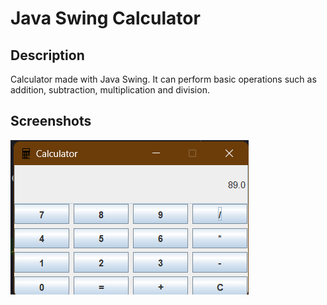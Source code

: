 # Java Swing Calculator

## Description

Calculator made with Java Swing. It can perform basic operations such as addition, subtraction, multiplication and division.

## Screenshots

![Calculator](/screenshots/calculator.png)